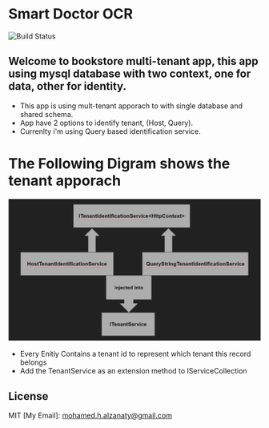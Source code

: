 # Smart Doctor OCR


![Build Status](https://travis-ci.org/joemccann/dillinger.svg?branch=master)

Welcome to bookstore multi-tenant app, this app using mysql database with two context, one for data, other for identity.
---

* This app is using mult-tenant apporach to with single database and shared schema.
* App have 2 options to identify tenant, (Host, Query).
* Currenlty i'm using Query based identification service.

# The Following Digram shows the tenant apporach

![alt text](https://github.com/M-Alzanati/BookStore/blob/master/service.PNG)


* Every Enitiy Contains a tenant id to represent which tenant this record belongs
* Add the TenantService as an extension method to IServiceCollection 

License
----

MIT
 [My Email]: mohamed.h.alzanaty@gmail.com
